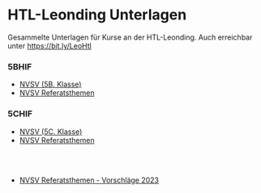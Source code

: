 # HTL-Leonding Unterlagen

Gesammelte Unterlagen für Kurse an der HTL-Leonding.
Auch erreichbar unter https://bit.ly/LeoHtl



### 5BHIF

* [NVSV (5B. Klasse)][nvsv5b]
* [NVSV Referatsthemen][nvsv5bref]

### 5CHIF

* [NVSV (5C. Klasse)][nvsv5c]
* [NVSV Referatsthemen][nvsv5cref]

<br>

<br>

* [NVSV Referatsthemen - Vorschläge 2023][nvsv5referate]



[nvsv5b]:  5BHIF-NVSV.md
[nvsv5bref]: 5BHIF-Maturathemen%202023.md
[nvsv5c]: 5CHIF-NVSV.md
[nvsv5cref]: 5CHIF-Maturathemen%202023.md
[nvsv5referate]: Maturathemen%202023.md

